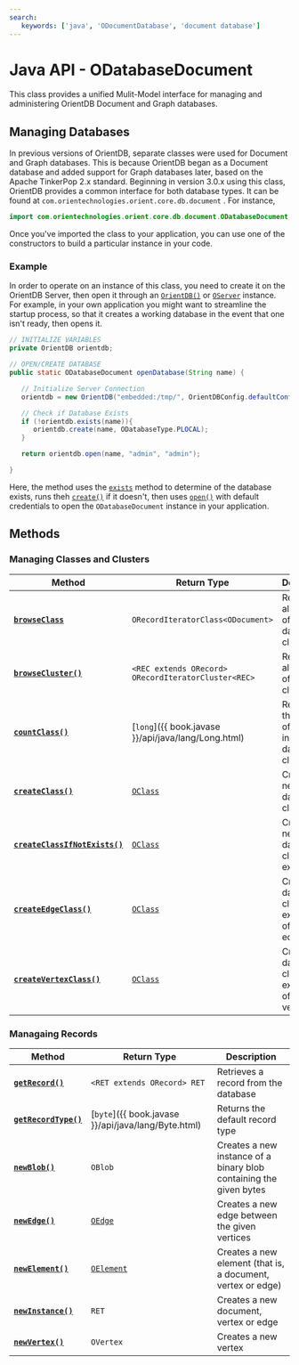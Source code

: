 ```yaml
---
search:
   keywords: ['java', 'ODocumentDatabase', 'document database']
---
```


# Java API - ODatabaseDocument 

This class provides a unified Mulit-Model interface for managing and administering OrientDB Document and Graph databases.

## Managing Databases

In previous versions of OrientDB, separate classes were used for Document and Graph databases.  This is because OrientDB began as a Document database and added support for Graph databases later, based on the Apache TinkerPop 2.x standard.  Beginning in version 3.0.x using this class, OrientDB provides a common interface for both database types.  It can be found at `com.orientechnologies.orient.core.db.document` .  For instance,

```java
import com.orientechnologies.orient.core.db.document.ODatabaseDocument;
```

Once you've imported the class to your application, you can use one of the constructors to build a particular instance in your code.

### Example

In order to operate on an instance of this class, you need to create it on the OrientDB Server, then open it through an [`OrientDB()`](Java-Ref-OrientDB.md) or [`OServer`](Java-Ref-OServer.md) instance.  For example, in your own application you might want to streamline the startup process, so that it creates a working database in the event that one isn't ready, then opens it.

```java
// INITIALIZE VARIABLES
private OrientDB orientdb;

// OPEN/CREATE DATABASE
public static ODatabaseDocument openDatabase(String name) {

   // Initialize Server Connection
   orientdb = new OrientDB("embedded:/tmp/", OrientDBConfig.defaultConfig());

   // Check if Database Exists
   if (!orientdb.exists(name)){
      orientdb.create(name, ODatabaseType.PLOCAL);
   }

   return orientdb.open(name, "admin", "admin");

}
```

Here, the method uses the [`exists`](Java-Ref-OrientDB-exists.md) method to determine of the database exists, runs theh [`create()`](Java-Ref-OrientDB-create.md) if it doesn't, then uses [`open()`](Java-Ref-OrientDB-open.md) with default credentials to open the `ODatabaseDocument` instance in your application.


## Methods

<!--
### Managing Databases
- checkSecurity
- freeze
- isPooled
- isValidationEnabled
- isRetainRecords
- release
- setRetainRecords
- setValidationEnabled
-->



### Managing Classes and Clusters

| Method | Return Type | Description |
|---|---|---|
| [**`browseClass`**](Java-Ref-ODatabaseDocument-browseClass.md) | `ORecordIteratorClass<ODocument>` | Retrieves all records of the given database class |
| [**`browseCluster()`**](Java-Ref-ODatabaseDocument-browseCluster.md) | `<REC extends ORecord> ORecordIteratorCluster<REC>` | Retrieves all records of the given cluster |
| [**`countClass()`**](Java-Ref-ODatabaseDocument-countClass.md) | [`long`]({{ book.javase }}/api/java/lang/Long.html) | Retrieves the number of records in the given database class |
| [**`createClass()`**](Java-Ref-ODatabaseDocument-createClass.md) | [`OClass`](Java-Ref-OClass.md) | Creates a new database class |
| [**`createClassIfNotExists()`**](Java-Ref-ODatabaseDocument-createClassIfNotExists.md) | [`OClass`](Java-Ref-OClass.md) | Creates a new database class, if not exists |
| [**`createEdgeClass()`**](Java-Ref-ODatabaseDocument-createEdgeClass.md) | [`OClass`](Java-Ref-OClass.md) | Creates a database class as an extension of the `E` edge class |
| [**`createVertexClass()`**](Java-Ref-ODatabaseDocument-createVertexClass.md) | [`OClass`](Java-Ref-OClass.md) | Creates a database class as an extension of the `V` vertex class |

<!--
- addBlobCluster
-->


### Managaing Records

| Method | Return Type | Description |
|---|---|---|
| [**`getRecord()`**](Java-Ref-ODatabaseDocument-getRecord.md) | `<RET extends ORecord> RET` | Retrieves a record from the database |
| [**`getRecordType()`**](Java-Ref-ODatabaseDocument-getRecordType.md) | [`byte`]({{ book.javase }}/api/java/lang/Byte.html) | Returns the default record type |
| [**`newBlob()`**](Java-Ref-ODatabaseDocument-newBlob.md) | `OBlob` | Creates a new instance of a binary blob containing the given bytes |
| [**`newEdge()`**](Java-Ref-ODatabaseDocuument-newEdge.md) | [`OEdge`](Java-Ref-OEdge.md) | Creates a new edge between the given vertices |
| [**`newElement()`**](Java-Ref-ODatabaseDocument-newElement.md) | [`OElement`](Java-Ref-OElement.md) | Creates a new element (that is, a document, vertex or edge) |
| [**`newInstance()`**](Java-Ref-ODatabaseDocument-newInstance.md) | `RET` | Creates a new document, vertex or edge |
| [**`newVertex()`**](Java-Ref-OdatabaseDocument-newVertex.md) | `OVertex` | Creates a new vertex |


